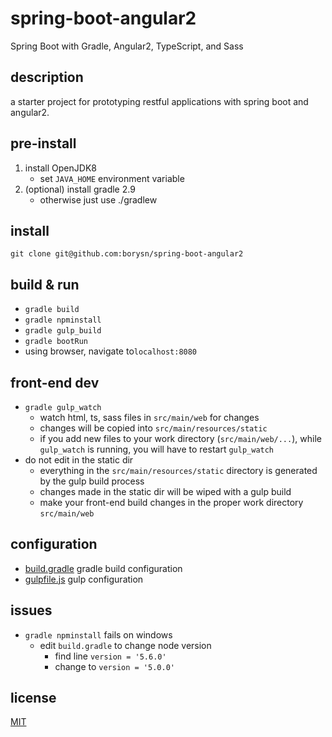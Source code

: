 # spring-boot-angular2
Spring Boot with Gradle, Angular2, TypeScript, and Sass

## description
a starter project for prototyping restful applications with spring boot and angular2.

## pre-install
1. install OpenJDK8
    - set `JAVA_HOME` environment variable
1. (optional) install gradle 2.9
    - otherwise just use ./gradlew

## install
`git clone git@github.com:borysn/spring-boot-angular2`

## build & run
* `gradle build`
* `gradle npminstall`
* `gradle gulp_build`
* `gradle bootRun`
* using browser, navigate to`localhost:8080`

## front-end dev
* `gradle gulp_watch`
    - watch html, ts, sass files in `src/main/web` for changes
    - changes will be copied into `src/main/resources/static`
    - if you add new files to your work directory (`src/main/web/...`), while `gulp_watch` is running, you will have to restart `gulp_watch`
* do not edit in the static dir
    - everything in the `src/main/resources/static` directory is generated by the gulp build process
    - changes made in the static dir will be wiped with a gulp build
    - make your front-end build changes in the proper work directory `src/main/web`
        
## configuration
* [build.gradle](build.gradle) gradle build configuration
* [gulpfile.js](src/main/web/gulpfile.js) gulp configuration

## issues
* `gradle npminstall` fails on windows
    - edit `build.gradle` to change node version
        - find line `version = '5.6.0'`
        - change to `version = '5.0.0'`

## license
[MIT](/LICENSE)
